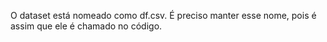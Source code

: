 O dataset está nomeado como df.csv. É preciso manter esse nome, pois é assim que ele é chamado no código.
